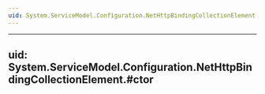 ```yaml
---
uid: System.ServiceModel.Configuration.NetHttpBindingCollectionElement
---
```


---
uid: System.ServiceModel.Configuration.NetHttpBindingCollectionElement.#ctor
---
